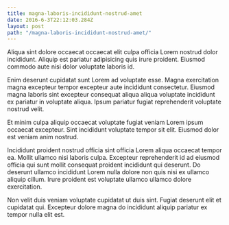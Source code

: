 ```yaml
---
title: magna-laboris-incididunt-nostrud-amet
date: 2016-6-3T22:12:03.284Z
layout: post
path: "/magna-laboris-incididunt-nostrud-amet/"
---
```


Aliqua sint dolore occaecat occaecat elit culpa officia Lorem nostrud dolor incididunt. Aliquip est pariatur adipisicing quis irure proident. Eiusmod commodo aute nisi dolor voluptate laboris id.

Enim deserunt cupidatat sunt Lorem ad voluptate esse. Magna exercitation magna excepteur tempor excepteur aute incididunt consectetur. Eiusmod magna laboris sint excepteur consequat aliqua aliqua voluptate incididunt ex pariatur in voluptate aliqua. Ipsum pariatur fugiat reprehenderit voluptate nostrud velit.

Et minim culpa aliquip occaecat voluptate fugiat veniam Lorem ipsum occaecat excepteur. Sint incididunt voluptate tempor sit elit. Eiusmod dolor est veniam anim nostrud.

Incididunt proident nostrud officia sint officia Lorem aliqua occaecat tempor ea. Mollit ullamco nisi laboris culpa. Excepteur reprehenderit id ad eiusmod officia qui sunt mollit consequat proident incididunt qui deserunt. Do deserunt ullamco incididunt Lorem nulla dolore non quis nisi ex ullamco aliquip cillum. Irure proident est voluptate ullamco ullamco dolore exercitation.

Non velit duis veniam voluptate cupidatat ut duis sint. Fugiat deserunt elit et cupidatat qui. Excepteur dolore magna do incididunt aliquip pariatur ex tempor nulla elit est.